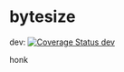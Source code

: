 # bytesize

dev: [![Coverage Status dev](https://coveralls.io/repos/cpiro/bytesize/badge.svg?branch=dev&service=github)](https://coveralls.io/github/cpiro/bytesize?branch=dev)

honk
